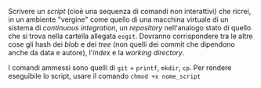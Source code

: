 Scrivere un *script* (cioè una sequenza di comandi non interattivi) che ricrei,
in un ambiente "vergine" come quello di una macchina virtuale di un sistema di
*continuous integration*, un *repository* nell'analogo stato di quello che si
trova nella cartella allegata `esgit`. Dovranno corrispondere tra le altre cose
gli hash dei *blob* e dei *tree* (non quelli dei commit che dipendono anche da data
e autore), l'*index* e la *working directory*.

I comandi ammessi sono quelli di `git` + `printf`, `mkdir`, `cp`.
Per rendere eseguibile lo script, usare il comando `chmod +x nome_script`
